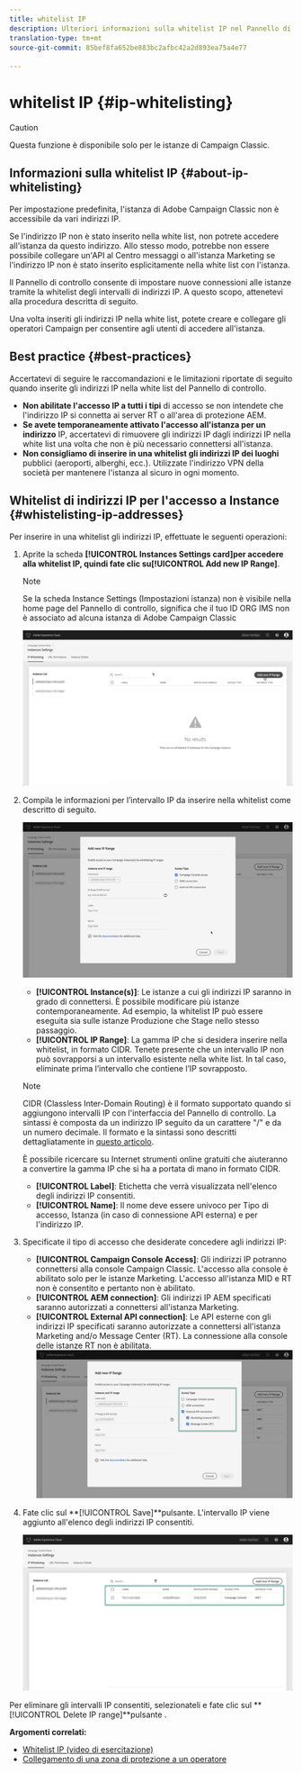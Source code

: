 ```yaml
---
title: whitelist IP
description: Ulteriori informazioni sulla whitelist IP nel Pannello di controllo per l'accesso ad esempio
translation-type: tm+mt
source-git-commit: 85bef8fa652be883bc2afbc42a2d893ea75a4e77

---
```



# whitelist IP {#ip-whitelisting}

>[!CAUTION]
>
>Questa funzione è disponibile solo per le istanze di Campaign Classic.

## Informazioni sulla whitelist IP {#about-ip-whitelisting}

Per impostazione predefinita, l&#39;istanza di Adobe Campaign Classic non è accessibile da vari indirizzi IP.

Se l&#39;indirizzo IP non è stato inserito nella white list, non potrete accedere all&#39;istanza da questo indirizzo. Allo stesso modo, potrebbe non essere possibile collegare un&#39;API al Centro messaggi o all&#39;istanza Marketing se l&#39;indirizzo IP non è stato inserito esplicitamente nella white list con l&#39;istanza.

Il Pannello di controllo consente di impostare nuove connessioni alle istanze tramite la whitelist degli intervalli di indirizzi IP. A questo scopo, attenetevi alla procedura descritta di seguito.

Una volta inseriti gli indirizzi IP nella white list, potete creare e collegare gli operatori Campaign per consentire agli utenti di accedere all&#39;istanza.

## Best practice {#best-practices}

Accertatevi di seguire le raccomandazioni e le limitazioni riportate di seguito quando inserite gli indirizzi IP nella white list del Pannello di controllo.

* **Non abilitate l&#39;accesso IP a tutti i tipi** di accesso se non intendete che l&#39;indirizzo IP si connetta ai server RT o all&#39;area di protezione AEM.
* **Se avete temporaneamente attivato l&#39;accesso all&#39;istanza per un indirizzo** IP, accertatevi di rimuovere gli indirizzi IP dagli indirizzi IP nella white list una volta che non è più necessario connettersi all&#39;istanza.
* **Non consigliamo di inserire in una whitelist gli indirizzi IP dei luoghi** pubblici (aeroporti, alberghi, ecc.). Utilizzate l&#39;indirizzo VPN della società per mantenere l&#39;istanza al sicuro in ogni momento.

## Whitelist di indirizzi IP per l&#39;accesso a Instance {#whistelisting-ip-addresses}

Per inserire in una whitelist gli indirizzi IP, effettuate le seguenti operazioni:

1. Aprite la scheda **[!UICONTROL Instances Settings card]**per accedere alla whitelist IP, quindi fate clic su**[!UICONTROL Add new IP Range]**.

   >[!NOTE]
   >
   >Se la scheda Instance Settings (Impostazioni istanza) non è visibile nella home page del Pannello di controllo, significa che il tuo ID ORG IMS non è associato ad alcuna istanza di Adobe Campaign Classic

   ![](assets/ip_whitelist_list1.png)

1. Compila le informazioni per l’intervallo IP da inserire nella whitelist come descritto di seguito.

   ![](assets/ip_whitelist_add1.png)

   * **[!UICONTROL Instance(s)]**: Le istanze a cui gli indirizzi IP saranno in grado di connettersi. È possibile modificare più istanze contemporaneamente. Ad esempio, la whitelist IP può essere eseguita sia sulle istanze Produzione che Stage nello stesso passaggio.
   * **[!UICONTROL IP Range]**: La gamma IP che si desidera inserire nella whitelist, in formato CIDR. Tenete presente che un intervallo IP non può sovrapporsi a un intervallo esistente nella white list. In tal caso, eliminate prima l’intervallo che contiene l’IP sovrapposto.
   >[!NOTE]
   >
   >CIDR (Classless Inter-Domain Routing) è il formato supportato quando si aggiungono intervalli IP con l&#39;interfaccia del Pannello di controllo. La sintassi è composta da un indirizzo IP seguito da un carattere &quot;/&quot; e da un numero decimale. Il formato e la sintassi sono descritti dettagliatamente in [questo articolo](https://whatismyipaddress.com/cidr).
   >
   >È possibile ricercare su Internet strumenti online gratuiti che aiuteranno a convertire la gamma IP che si ha a portata di mano in formato CIDR.

   * **[!UICONTROL Label]**: Etichetta che verrà visualizzata nell&#39;elenco degli indirizzi IP consentiti.
   * **[!UICONTROL Name]**: Il nome deve essere univoco per Tipo di accesso, Istanza (in caso di connessione API esterna) e per l&#39;indirizzo IP.


1. Specificate il tipo di accesso che desiderate concedere agli indirizzi IP:

   * **[!UICONTROL Campaign Console Access]**: Gli indirizzi IP potranno connettersi alla console Campaign Classic. L&#39;accesso alla console è abilitato solo per le istanze Marketing. L&#39;accesso all&#39;istanza MID e RT non è consentito e pertanto non è abilitato.
   * **[!UICONTROL AEM connection]**: Gli indirizzi IP AEM specificati saranno autorizzati a connettersi all&#39;istanza Marketing.
   * **[!UICONTROL External API connection]**: Le API esterne con gli indirizzi IP specificati saranno autorizzate a connettersi all&#39;istanza Marketing and/o Message Center (RT). La connessione alla console delle istanze RT non è abilitata.
   ![](assets/ip_whitelist_acesstype.png)

1. Fate clic sul **[!UICONTROL Save]**pulsante. L&#39;intervallo IP viene aggiunto all&#39;elenco degli indirizzi IP consentiti.

   ![](assets/ip_whitelist_added.png)

Per eliminare gli intervalli IP consentiti, selezionateli e fate clic sul **[!UICONTROL Delete IP range]**pulsante .

**Argomenti correlati:**
* [Whitelist IP (video di esercitazione)](https://docs.adobe.com/content/help/en/campaign-learn/campaign-classic-tutorials/administrating/control-panel-acc/ip-whitelisting.html)
* [Collegamento di una zona di protezione a un operatore](https://docs.campaign.adobe.com/doc/AC/en/INS_Additional_configurations_Configuring_Campaign_server.html#Linking_a_security_zone_to_an_operator)
